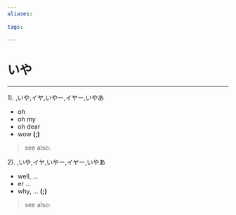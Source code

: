 ```yaml
---
aliases:
    
tags:
    
---
```


# いや
---
1).
,いや,イヤ,いやー,イヤー,いやあ

- oh
- oh my
- oh dear
- wow
**(;)**
> see also: 
            
2).
,いや,イヤ,いやー,イヤー,いやあ

- well, ...
- er ...
- why, ...
**(;)**
> see also: 
            